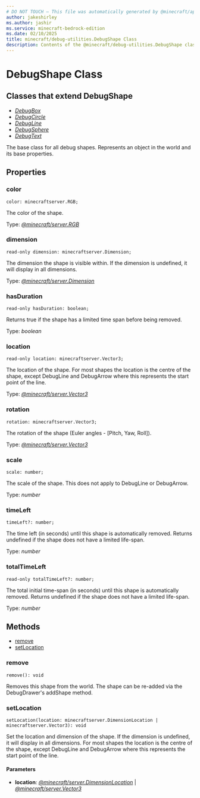 ```yaml
---
# DO NOT TOUCH — This file was automatically generated by @minecraft/api-docs-generator, to report problems file an issue at https://github.com/Mojang/minecraft-scripting-libraries
author: jakeshirley
ms.author: jashir
ms.service: minecraft-bedrock-edition
ms.date: 02/10/2025
title: minecraft/debug-utilities.DebugShape Class
description: Contents of the @minecraft/debug-utilities.DebugShape class.
---
```

# DebugShape Class

## Classes that extend DebugShape
- [*DebugBox*](DebugBox.md)
- [*DebugCircle*](DebugCircle.md)
- [*DebugLine*](DebugLine.md)
- [*DebugSphere*](DebugSphere.md)
- [*DebugText*](DebugText.md)

The base class for all debug shapes. Represents an object in the world and its base properties.

## Properties

### **color**
`color: minecraftserver.RGB;`

The color of the shape.

Type: [*@minecraft/server.RGB*](../../../scriptapi/minecraft/server/RGB.md)

### **dimension**
`read-only dimension: minecraftserver.Dimension;`

The dimension the shape is visible within. If the dimension is undefined, it will display in all dimensions.

Type: [*@minecraft/server.Dimension*](../../../scriptapi/minecraft/server/Dimension.md)

### **hasDuration**
`read-only hasDuration: boolean;`

Returns true if the shape has a limited time span before being removed.

Type: *boolean*

### **location**
`read-only location: minecraftserver.Vector3;`

The location of the shape. For most shapes the location is the centre of the shape, except DebugLine and DebugArrow where this represents the start point of the line.

Type: [*@minecraft/server.Vector3*](../../../scriptapi/minecraft/server/Vector3.md)

### **rotation**
`rotation: minecraftserver.Vector3;`

The rotation of the shape (Euler angles - [Pitch, Yaw, Roll]).

Type: [*@minecraft/server.Vector3*](../../../scriptapi/minecraft/server/Vector3.md)

### **scale**
`scale: number;`

The scale of the shape. This does not apply to DebugLine or DebugArrow.

Type: *number*

### **timeLeft**
`timeLeft?: number;`

The time left (in seconds) until this shape is automatically removed. Returns undefined if the shape does not have a limited life-span.

Type: *number*

### **totalTimeLeft**
`read-only totalTimeLeft?: number;`

The total initial time-span (in seconds) until this shape is automatically removed. Returns undefined if the shape does not have a limited life-span.

Type: *number*

## Methods
- [remove](#remove)
- [setLocation](#setlocation)

### **remove**
`
remove(): void
`

Removes this shape from the world. The shape can be re-added via the DebugDrawer's addShape method.

### **setLocation**
`
setLocation(location: minecraftserver.DimensionLocation | minecraftserver.Vector3): void
`

Set the location and dimension of the shape. If the dimension is undefined, it will display in all dimensions. For most shapes the location is the centre of the shape, except DebugLine and DebugArrow where this represents the start point of the line.

#### **Parameters**
- **location**: [*@minecraft/server.DimensionLocation*](../../../scriptapi/minecraft/server/DimensionLocation.md) | [*@minecraft/server.Vector3*](../../../scriptapi/minecraft/server/Vector3.md)

